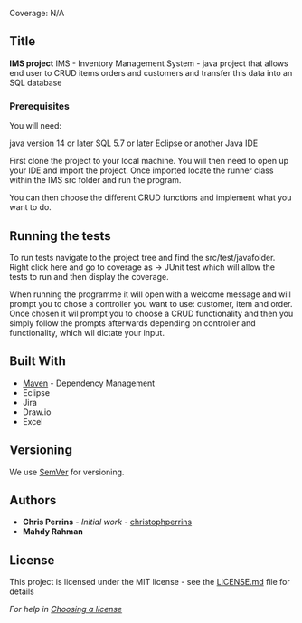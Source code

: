 Coverage: N/A

## Title
**IMS project** 
IMS - Inventory Management System - java project that allows end user to CRUD items orders and customers and transfer this data into an SQL database


### Prerequisites

You will need:

java version 14 or later 
SQL 5.7 or later
Eclipse or another Java IDE

First clone the project to your local machine. You will then need to open up your IDE and import the project. Once imported locate the runner class within the IMS src folder and run the program.

You can then choose the different CRUD functions and implement what you want to do.

## Running the tests

To run tests navigate to the project tree and find the src/test/javafolder. Right click here and go to coverage as -> JUnit test which will allow the tests to run and then display the coverage.


When running the programme it will open with a welcome message and will prompt you to chose a controller you want to use: customer, item and order. Once chosen it wil prompt you to choose a CRUD functionality and then you simply follow the prompts afterwards depending on controller and functionality, which wil dictate your input.

## Built With

* [Maven](https://maven.apache.org/) - Dependency Management
* Eclipse
* Jira
* Draw.io
* Excel

## Versioning

We use [SemVer](http://semver.org/) for versioning.

## Authors

* **Chris Perrins** - *Initial work* - [christophperrins](https://github.com/christophperrins)
* **Mahdy Rahman**

## License

This project is licensed under the MIT license - see the [LICENSE.md](LICENSE.md) file for details 

*For help in [Choosing a license](https://choosealicense.com/)*


